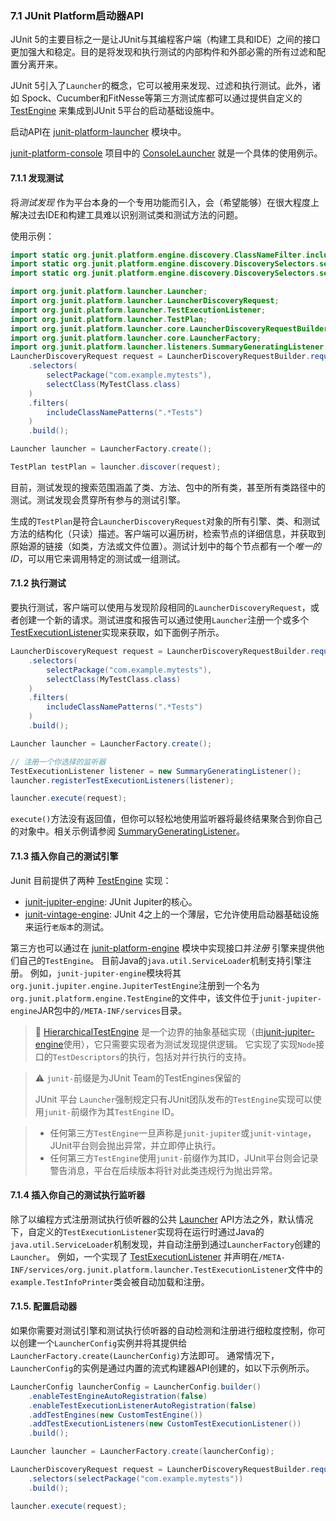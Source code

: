### 7.1 JUnit Platform启动器API

JUnit 5的主要目标之一是让JUnit与其编程客户端（构建工具和IDE）之间的接口更加强大和稳定。目的是将发现和执行测试的内部构件和外部必需的所有过滤和配置分离开来。

JUnit 5引入了`Launcher`的概念，它可以被用来发现、过滤和执行测试。此外，诸如 Spock、Cucumber和FitNesse等第三方测试库都可以通过提供自定义的 [TestEngine](https://junit.org/junit5/docs/5.3.0/api/org/junit/platform/engine/TestEngine.html) 来集成到JUnit 5平台的启动基础设施中。

启动API在 [junit-platform-launcher](https://junit.org/junit5/docs/5.3.0/api/org/junit/platform/launcher/package-summary.html) 模块中。

[junit-platform-console](https://junit.org/junit5/docs/5.3.0/api/org/junit/platform/console/package-summary.html) 项目中的 [ConsoleLauncher](https://junit.org/junit5/docs/5.3.0/api/org/junit/platform/console/ConsoleLauncher.html) 就是一个具体的使用例示。

#### 7.1.1 发现测试

将*测试发现* 作为平台本身的一个专用功能而引入，会（希望能够）在很大程度上解决过去IDE和构建工具难以识别测试类和测试方法的问题。

使用示例：

```java
import static org.junit.platform.engine.discovery.ClassNameFilter.includeClassNamePatterns;
import static org.junit.platform.engine.discovery.DiscoverySelectors.selectClass;
import static org.junit.platform.engine.discovery.DiscoverySelectors.selectPackage;

import org.junit.platform.launcher.Launcher;
import org.junit.platform.launcher.LauncherDiscoveryRequest;
import org.junit.platform.launcher.TestExecutionListener;
import org.junit.platform.launcher.TestPlan;
import org.junit.platform.launcher.core.LauncherDiscoveryRequestBuilder;
import org.junit.platform.launcher.core.LauncherFactory;
import org.junit.platform.launcher.listeners.SummaryGeneratingListener;
LauncherDiscoveryRequest request = LauncherDiscoveryRequestBuilder.request()
    .selectors(
        selectPackage("com.example.mytests"),
        selectClass(MyTestClass.class)
    )
    .filters(
        includeClassNamePatterns(".*Tests")
    )
    .build();

Launcher launcher = LauncherFactory.create();

TestPlan testPlan = launcher.discover(request);
```

目前，测试发现的搜索范围涵盖了类、方法、包中的所有类，甚至所有类路径中的测试。测试发现会贯穿所有参与的测试引擎。

生成的`TestPlan`是符合`LauncherDiscoveryRequest`对象的所有引擎、类、和测试方法的结构化（只读）描述。客户端可以遍历树，检索节点的详细信息，并获取到原始源的链接（如类，方法或文件位置）。测试计划中的每个节点都有一个*唯一的ID*，可以用它来调用特定的测试或一组测试。

#### 7.1.2 执行测试

要执行测试，客户端可以使用与发现阶段相同的`LauncherDiscoveryRequest`，或者创建一个新的请求。测试进度和报告可以通过使用`Launcher`注册一个或多个 [TestExecutionListener](https://junit.org/junit5/docs/5.3.0/api/org/junit/platform/launcher/TestExecutionListener.html)实现来获取，如下面例子所示。

```java
LauncherDiscoveryRequest request = LauncherDiscoveryRequestBuilder.request()
    .selectors(
        selectPackage("com.example.mytests"),
        selectClass(MyTestClass.class)
    )
    .filters(
        includeClassNamePatterns(".*Tests")
    )
    .build();

Launcher launcher = LauncherFactory.create();

// 注册一个你选择的监听器
TestExecutionListener listener = new SummaryGeneratingListener();
launcher.registerTestExecutionListeners(listener);

launcher.execute(request);
```

`execute()`方法没有返回值，但你可以轻松地使用监听器将最终结果聚合到你自己的对象中。相关示例请参阅 [SummaryGeneratingListener](https://junit.org/junit5/docs/5.3.0/api/org/junit/platform/launcher/listeners/SummaryGeneratingListener.html)。

#### 7.1.3 插入你自己的测试引擎

Junit 目前提供了两种 [TestEngine](https://junit.org/junit5/docs/5.3.0/api/org/junit/platform/engine/TestEngine.html) 实现：

- [junit-jupiter-engine](https://junit.org/junit5/docs/5.3.0/api/org/junit/jupiter/engine/package-summary.html): JUnit Jupiter的核心。
- [junit-vintage-engine](https://junit.org/junit5/docs/5.3.0/api/org/junit/vintage/engine/package-summary.html): JUnit 4之上的一个薄层，它允许使用启动器基础设施来运行`老版本`的测试。

第三方也可以通过在 [junit-platform-engine](https://junit.org/junit5/docs/5.3.0/api/org/junit/platform/engine/package-summary.html) 模块中实现接口并*注册* 引擎来提供他们自己的`TestEngine`。 目前Java的`java.util.ServiceLoader`机制支持引擎注册。 例如，`junit-jupiter-engine`模块将其`org.junit.jupiter.engine.JupiterTestEngine`注册到一个名为`org.junit.platform.engine.TestEngine`的文件中，该文件位于`junit-jupiter-engine`JAR包中的`/META-INF/services`目录。



> 📒 [HierarchicalTestEngine](https://junit.org/junit5/docs/5.3.0/api/org/junit/platform/engine/support/hierarchical/HierarchicalTestEngine.html) 是一个边界的抽象基础实现（由[junit-jupiter-engine](https://junit.org/junit5/docs/5.3.0/api/org/junit/jupiter/engine/package-summary.html)使用），它只需要实现者为测试发现提供逻辑。 它实现了实现`Node`接口的`TestDescriptors`的执行，包括对并行执行的支持。

> ⚠️ `junit-`前缀是为JUnit Team的TestEngines保留的
>
> JUnit 平台 `Launcher`强制规定只有JUnit团队发布的`TestEngine`实现可以使用`junit-`前缀作为其`TestEngine` ID。

> - 任何第三方`TestEngine`一旦声称是`junit-jupiter`或`junit-vintage`，JUnit平台则会抛出异常，并立即停止执行。
> - 任何第三方`TestEngine`使用`junit-`前缀作为其ID，JUnit平台则会记录警告消息，平台在后续版本将针对此类违规行为抛出异常。

#### 7.1.4 插入你自己的测试执行监听器

除了以编程方式注册测试执行侦听器的公共 [Launcher](https://junit.org/junit5/docs/5.3.0/api/org/junit/platform/launcher/Launcher.html) API方法之外，默认情况下，自定义的`TestExecutionListener`实现将在运行时通过Java的`java.util.ServiceLoader`机制发现，并自动注册到通过`LauncherFactory`创建的`Launcher`。 例如，一个实现了 [TestExecutionListener](https://junit.org/junit5/docs/5.3.0/api/org/junit/platform/launcher/TestExecutionListener.html) 并声明在`/META-INF/services/org.junit.platform.launcher.TestExecutionListener`文件中的`example.TestInfoPrinter`类会被自动加载和注册。

#### 7.1.5. 配置启动器

如果你需要对测试引擎和测试执行侦听器的自动检测和注册进行细粒度控制，你可以创建一个`LauncherConfig`实例并将其提供给`LauncherFactory.create(LauncherConfig)`方法即可。 通常情况下，`LauncherConfig`的实例是通过内置的流式构建器API创建的，如以下示例所示。

```java
LauncherConfig launcherConfig = LauncherConfig.builder()
    .enableTestEngineAutoRegistration(false)
    .enableTestExecutionListenerAutoRegistration(false)
    .addTestEngines(new CustomTestEngine())
    .addTestExecutionListeners(new CustomTestExecutionListener())
    .build();

Launcher launcher = LauncherFactory.create(launcherConfig);

LauncherDiscoveryRequest request = LauncherDiscoveryRequestBuilder.request()
    .selectors(selectPackage("com.example.mytests"))
    .build();

launcher.execute(request);
```

